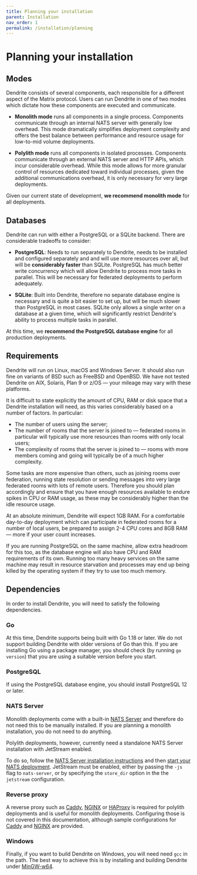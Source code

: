 ```yaml
---
title: Planning your installation
parent: Installation
nav_order: 1
permalink: /installation/planning
---
```


# Planning your installation

## Modes

Dendrite consists of several components, each responsible for a different aspect of the Matrix protocol.
Users can run Dendrite in one of two modes which dictate how these components are executed and communicate.

* **Monolith mode** runs all components in a single process. Components communicate through an internal NATS
  server with generally low overhead. This mode dramatically simplifies deployment complexity and offers the
  best balance between performance and resource usage for low-to-mid volume deployments.

* **Polylith mode** runs all components in isolated processes. Components communicate through an external NATS
  server and HTTP APIs, which incur considerable overhead. While this mode allows for more granular control of
  resources dedicated toward individual processes, given the additional communications overhead, it is only
  necessary for very large deployments.

Given our current state of development, **we recommend monolith mode** for all deployments.

## Databases

Dendrite can run with either a PostgreSQL or a SQLite backend. There are considerable tradeoffs
to consider:

* **PostgreSQL**: Needs to run separately to Dendrite, needs to be installed and configured separately
  and and will use more resources over all, but will be **considerably faster** than SQLite. PostgreSQL
  has much better write concurrency which will allow Dendrite to process more tasks in parallel. This
  will be necessary for federated deployments to perform adequately.

* **SQLite**: Built into Dendrite, therefore no separate database engine is necessary and is quite
  a bit easier to set up, but will be much slower than PostgreSQL in most cases. SQLite only allows a
  single writer on a database at a given time, which will significantly restrict Dendrite's ability
  to process multiple tasks in parallel.

At this time, we **recommend the PostgreSQL database engine** for all production deployments.

## Requirements

Dendrite will run on Linux, macOS and Windows Server. It should also run fine on variants
of BSD such as FreeBSD and OpenBSD. We have not tested Dendrite on AIX, Solaris, Plan 9 or z/OS —
your mileage may vary with these platforms.

It is difficult to state explicitly the amount of CPU, RAM or disk space that a Dendrite
installation will need, as this varies considerably based on a number of factors. In particular:

* The number of users using the server;
* The number of rooms that the server is joined to — federated rooms in particular will typically
  use more resources than rooms with only local users;
* The complexity of rooms that the server is joined to — rooms with more members coming and
  going will typically be of a much higher complexity.

Some tasks are more expensive than others, such as joining rooms over federation, running state
resolution or sending messages into very large federated rooms with lots of remote users. Therefore
you should plan accordingly and ensure that you have enough resources available to endure spikes
in CPU or RAM usage, as these may be considerably higher than the idle resource usage.

At an absolute minimum, Dendrite will expect 1GB RAM. For a comfortable day-to-day deployment
which can participate in federated rooms for a number of local users, be prepared to assign 2-4
CPU cores and 8GB RAM — more if your user count increases.

If you are running PostgreSQL on the same machine, allow extra headroom for this too, as the
database engine will also have CPU and RAM requirements of its own. Running too many heavy
services on the same machine may result in resource starvation and processes may end up being
killed by the operating system if they try to use too much memory.

## Dependencies

In order to install Dendrite, you will need to satisfy the following dependencies.

### Go

At this time, Dendrite supports being built with Go 1.18 or later. We do not support building
Dendrite with older versions of Go than this. If you are installing Go using a package manager,
you should check (by running `go version`) that you are using a suitable version before you start.

### PostgreSQL

If using the PostgreSQL database engine, you should install PostgreSQL 12 or later.

### NATS Server

Monolith deployments come with a built-in [NATS Server](https://github.com/nats-io/nats-server) and
therefore do not need this to be manually installed. If you are planning a monolith installation, you
do not need to do anything.

Polylith deployments, however, currently need a standalone NATS Server installation with JetStream
enabled.

To do so, follow the [NATS Server installation instructions](https://docs.nats.io/running-a-nats-service/introduction/installation) and then [start your NATS deployment](https://docs.nats.io/running-a-nats-service/introduction/running). JetStream must be enabled, either by passing the `-js` flag to `nats-server`,
or by specifying the `store_dir` option in the the `jetstream` configuration.

### Reverse proxy

A reverse proxy such as [Caddy](https://caddyserver.com), [NGINX](https://www.nginx.com) or
[HAProxy](http://www.haproxy.org) is required for polylith deployments and is useful for monolith
deployments. Configuring those is not covered in this documentation, although sample configurations
for [Caddy](https://github.com/matrix-org/dendrite/blob/main/docs/caddy/monolith/Caddyfile) and
[NGINX](https://github.com/matrix-org/dendrite/blob/main/docs/nginx/polylith-sample.conf)
are provided.

### Windows

Finally, if you want to build Dendrite on Windows, you will need need `gcc` in the path. The best
way to achieve this is by installing and building Dendrite under [MinGW-w64](https://www.mingw-w64.org/).
